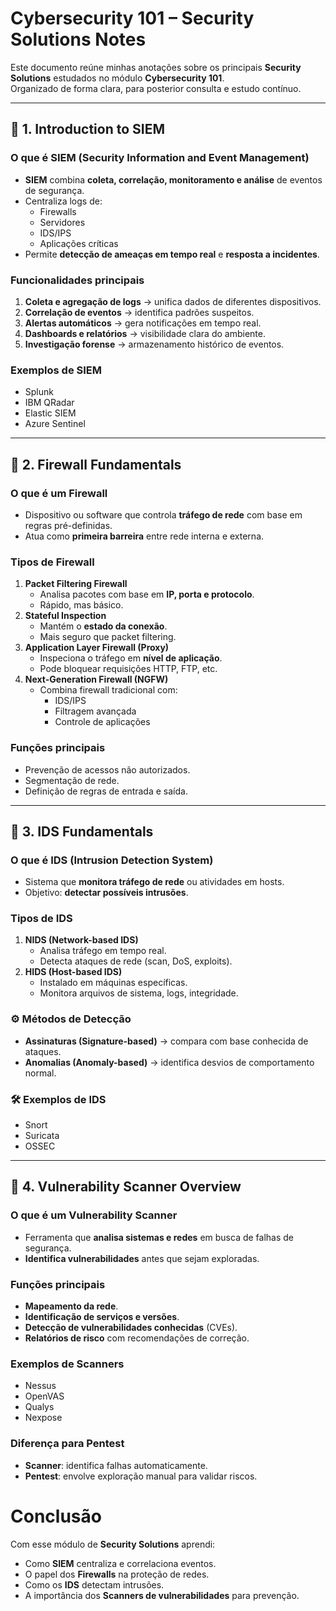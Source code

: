 # Cybersecurity 101 – Security Solutions Notes

Este documento reúne minhas anotações sobre os principais **Security Solutions** estudados no módulo **Cybersecurity 101**.  
Organizado de forma clara, para posterior consulta e estudo contínuo.

---

## 🔹 1. Introduction to SIEM
### O que é SIEM (Security Information and Event Management)
- **SIEM** combina **coleta, correlação, monitoramento e análise** de eventos de segurança.
- Centraliza logs de:
  - Firewalls
  - Servidores
  - IDS/IPS
  - Aplicações críticas
- Permite **detecção de ameaças em tempo real** e **resposta a incidentes**.

### Funcionalidades principais
1. **Coleta e agregação de logs** → unifica dados de diferentes dispositivos.
2. **Correlação de eventos** → identifica padrões suspeitos.
3. **Alertas automáticos** → gera notificações em tempo real.
4. **Dashboards e relatórios** → visibilidade clara do ambiente.
5. **Investigação forense** → armazenamento histórico de eventos.

### Exemplos de SIEM
- Splunk
- IBM QRadar
- Elastic SIEM
- Azure Sentinel

---

## 🔹 2. Firewall Fundamentals
### O que é um Firewall
- Dispositivo ou software que controla **tráfego de rede** com base em regras pré-definidas.
- Atua como **primeira barreira** entre rede interna e externa.

### Tipos de Firewall
1. **Packet Filtering Firewall**
   - Analisa pacotes com base em **IP, porta e protocolo**.
   - Rápido, mas básico.
2. **Stateful Inspection**
   - Mantém o **estado da conexão**.
   - Mais seguro que packet filtering.
3. **Application Layer Firewall (Proxy)**
   - Inspeciona o tráfego em **nível de aplicação**.
   - Pode bloquear requisições HTTP, FTP, etc.
4. **Next-Generation Firewall (NGFW)**
   - Combina firewall tradicional com:
     - IDS/IPS
     - Filtragem avançada
     - Controle de aplicações

### Funções principais
- Prevenção de acessos não autorizados.
- Segmentação de rede.
- Definição de regras de entrada e saída.

---

## 🔹 3. IDS Fundamentals
### O que é IDS (Intrusion Detection System)
- Sistema que **monitora tráfego de rede** ou atividades em hosts.
- Objetivo: **detectar possíveis intrusões**.

### Tipos de IDS
1. **NIDS (Network-based IDS)**
   - Analisa tráfego em tempo real.
   - Detecta ataques de rede (scan, DoS, exploits).
2. **HIDS (Host-based IDS)**
   - Instalado em máquinas específicas.
   - Monitora arquivos de sistema, logs, integridade.

### ⚙️ Métodos de Detecção
- **Assinaturas (Signature-based)** → compara com base conhecida de ataques.
- **Anomalias (Anomaly-based)** → identifica desvios de comportamento normal.

### 🛠 Exemplos de IDS
- Snort
- Suricata
- OSSEC

---

## 🔹 4. Vulnerability Scanner Overview
###  O que é um Vulnerability Scanner
- Ferramenta que **analisa sistemas e redes** em busca de falhas de segurança.
- **Identifica vulnerabilidades** antes que sejam exploradas.

### Funções principais
- **Mapeamento da rede**.
- **Identificação de serviços e versões**.
- **Detecção de vulnerabilidades conhecidas** (CVEs).
- **Relatórios de risco** com recomendações de correção.

### Exemplos de Scanners
- Nessus
- OpenVAS
- Qualys
- Nexpose

### Diferença para Pentest
- **Scanner**: identifica falhas automaticamente.
- **Pentest**: envolve exploração manual para validar riscos.

# Conclusão
Com esse módulo de **Security Solutions** aprendi:
- Como **SIEM** centraliza e correlaciona eventos.
- O papel dos **Firewalls** na proteção de redes.
- Como os **IDS** detectam intrusões.
- A importância dos **Scanners de vulnerabilidades** para prevenção.
